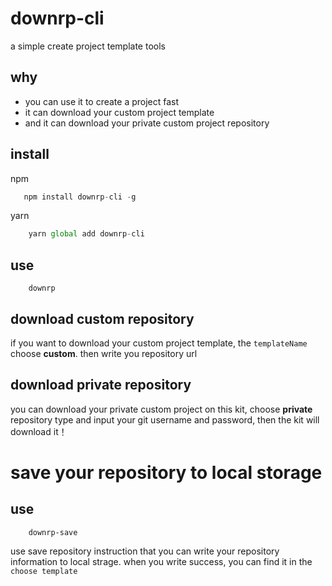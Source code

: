 # downrp-cli

a simple create project template tools

## why

- you can use it to create a project fast
- it can download your custom project template
- and it can download your private custom project repository

## install

npm

```javascript
   npm install downrp-cli -g
```

yarn

```javascript
    yarn global add downrp-cli
```

## use

```
    downrp
```

## download custom repository

if you want to download your custom project template, the `templateName` choose **custom**.
then write you repository url

## download private repository

you can download your private custom project on this kit, choose **private** repository type and input your git username and password, then the kit will download it！

# save your repository to local storage

## use

```
    downrp-save
```

use save repository instruction that you can write your repository information to local strage.
when you write success, you can find it in the `choose template`
